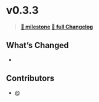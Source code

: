 # v0.3.3

> **[🎯 milestone](https://github.com/moclojer/moclojer/milestone/6?closed=1)**
> **[🔖 full Changelog](https://github.com/moclojer/moclojer/commits/v0.3.3)**

## What’s Changed

*

## Contributors

* @

